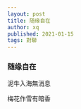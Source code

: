 ```yaml
---
layout: post
title: 随缘自在
author: xq
published: 2021-01-15
tags: 對聯
---
```

### 随缘自在

泥牛入海無消息

梅花作雪有暗香
